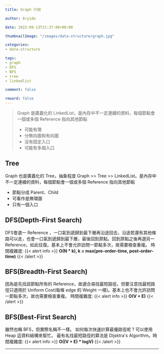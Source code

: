 ```yaml
---
title: Graph 介紹

author: Aryido

date: 2022-09-13T21:37:08+08:00

thumbnailImage: "/images/data-structure/graph.jpg"

categories:
- data-structure

tags:
- graph
- DFS
- BFS
- tree
- linkedlist

comment: false

reward: false
---
```

<!--BODY-->

> Graph 是廣義化的 LinkedList，是內存中不一定連續的資料，每個節點會一個或多個 Reference 指向其他節點
> - 可能有環
> - 分無向圖和有向圖
> - 沒有固定入口
> - 可能有多個入口

<!--more-->
## Tree
Graph 也是廣義化的 Tree，抽象程度 Graph >> Tree >> LinkedList。是內存中不一定連續的資料，每個節點會一個或多個 Reference 指向其他節點
- 節點分成 Parent、Child
- 可看作是無環圖
- 只有一個入口


## DFS(Depth-First Search)
DFS會選一 Reference ，一口氣到遞歸到最下層再沿途回去，沿途若還有其他條路可以走，也會一口氣到遞歸到最下層，最後回到原點。回到原點之後再選另一 Reference，如此往復。基本上不會允許訪問一節點多次，故需要檢查重複。
時間複雜度:
{{< alert info >}}
**O(N * k), k = max(pre-order-time,  post-order-time)**
{{< /alert >}}


## BFS(Breadth-First Search)
因為是先找該節點所有的 Reference，故適合尋找最短路徑，但要注意找最短路徑只適用於 Uniform Cost(每條 edge 的 Weight 一樣)。基本上也不會允許訪問一節點多次，故也需要檢查重複。
時間複雜度:
{{< alert info >}}
**O(V + E)**
{{< /alert >}}

## BFS(Best-First Search)
雖然也稱 BFS，但實際名稱不一樣。
如何每次快速計算最優路徑呢 ? 可以使用 Heap 這資料結構來幫忙。
最有名找最短路徑的算法是 Dijsktra's Algorithm。時間複雜度:
{{< alert info >}}
**O((V + E) * logV)**
{{< /alert >}}

---


